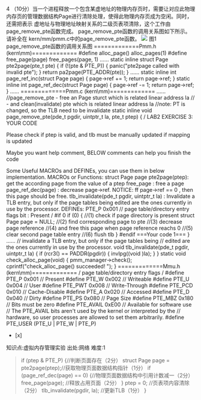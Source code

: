 4
（10分）当一个进程释放一个包含某虚地址的物理内存页时，需要让对应此物理内存页的管理数据结构Page进行清除处理，使得此物理内存页成为空闲。同时，还需把表示
虚地址与物理地址映射关系的二级页表项清除，这个工作由page_remove_pte函数完成。
page_remove_pte函数的调用关系图如下所示。请补全在 kern/mm/pmm.c中的page_remove_pte函数。
![](files/attach/images/content/20150326/14273428621019.png)
图1 page_remove_pte函数的调用关系图
=============Pmm.h (kern\mm)=============
\#define alloc_page() alloc_pages(1)
\#define free_page(page) free_pages(page, 1)
......
static inline struct Page 
pte2page(pte_t pte) {
if (!(pte & PTE_P)) {
panic("pte2page called with invalid pte");
}
return pa2page(PTE_ADDR(pte));
}
......
static inline int
page_ref_inc(struct Page page) {
page->ref += 1;
return page->ref;
}
static inline int
page_ref_dec(struct Page page) {
page->ref -= 1;
return page->ref;
}
......
=============Pmm.c (kern\mm)=============
......
//page_remove_pte - free an Page sturct which is related linear address la
// - and clean(invalidate) pte which is related linear address la
//note: PT is changed, so the TLB need to be invalidate
static inline void
page_remove_pte(pde_t pgdir, uintptr_t la, pte_t ptep) {
/ LAB2 EXERCISE 3: YOUR CODE

 Please check if ptep is valid, and tlb must be manually updated if mapping is updated

 Maybe you want help comment, BELOW comments can help you finish the code

 Some Useful MACROs and DEFINEs, you can use them in below implementation.
 MACROs or Functions:
 struct Page page pte2page(ptep): get the according page from the value of a ptep
 free_page : free a page
 page_ref_dec(page) : decrease page->ref. NOTICE: ff page->ref == 0 , then this page should be free.
 tlb_invalidate(pde_t pgdir, uintptr_t la) : Invalidate a TLB entry, but only if the page tables being
 edited are the ones currently in use by the processor.
 DEFINEs:
 PTE_P 0x001 // page table/directory entry flags bit : Present
/
\#if 0
if (0) { //(1) check if page directory is present
struct Page page = NULL; //(2) find corresponding page to pte
//(3) decrease page reference
//(4) and free this page when page reference reachs 0
//(5) clear second page table entry
//(6) flush tlb
}
\#endif
===Your code 1===
}
......
// invalidate a TLB entry, but only if the page tables being
// edited are the ones currently in use by the processor.
void
tlb_invalidate(pde_t pgdir, uintptr_t la) {
if (rcr3() == PADDR(pgdir)) {
invlpg((void )la);
}
}
static void
check_alloc_page(void) {
pmm_manager->check();
cprintf("check_alloc_page() succeeded!
");
}
=============Mmu.h (kern\mm)=============
/ page table/directory entry flags /
\#define PTE_P 0x001 // Present
\#define PTE_W 0x002 // Writeable
\#define PTE_U 0x004 // User
\#define PTE_PWT 0x008 // Write-Through
\#define PTE_PCD 0x010 // Cache-Disable
\#define PTE_A 0x020 // Accessed
\#define PTE_D 0x040 // Dirty
\#define PTE_PS 0x080 // Page Size
\#define PTE_MBZ 0x180 // Bits must be zero
\#define PTE_AVAIL 0xE00 // Available for software use
// The PTE_AVAIL bits aren't used by the kernel or interpreted by the
// hardware, so user processes are allowed to set them arbitrarily.
\#define PTE_USER (PTE_U | PTE_W | PTE_P)
- [x]

知识点:虚拟内存管理实验
出处:网络
难度:1
> if (ptep & PTE_P) {//判断页面存在（2分）
> struct Page page = pte2page(ptep);//获取物理页面数据结构指针（1分）
> if (page_ref_dec(page) == 0) {//物理页面数据结构中引用计数减一（2分）
> free_page(page); //释放占用页面（2分）
> }
> ptep = 0; //页表项内容清除（2分）
> tlb_invalidate(pgdir, la); //更新TLB（1分）
> }
